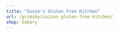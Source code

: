 ```yaml
---
title: "Suzie's Gluten Free Kitchen"
url: /grimsby/suzies-gluten-free-kitchen/
shop: bakery
---
```

